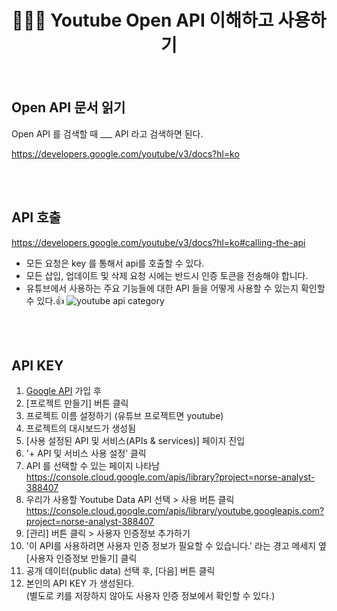 # <div align="center">👩🏻‍💻 Youtube Open API 이해하고 사용하기</div>

<br>

## Open API 문서 읽기

Open API 를 검색할 때 \_\_\_ API 라고 검색하면 된다.

https://developers.google.com/youtube/v3/docs?hl=ko

<br>
<br>

## API 호출

https://developers.google.com/youtube/v3/docs?hl=ko#calling-the-api

- 모든 요청은 key 를 통해서 api를 호출할 수 있다.
- 모든 삽입, 업데이트 및 삭제 요청 시에는 반드시 인증 토큰을 전송해야 합니다.
- 유튜브에서 사용하는 주요 기능들에 대한 API 들을 어떻게 사용할 수 있는지 확인할 수 있다.👍
  ![youtube api category](https://github.com/mireyhgnay/toy-react-youtube/assets/111990266/ebd58f9e-50b9-4b90-8667-fa24ab92728b)

<br>
<br>

## API KEY

1. [Google API](https://code.google.com/apis/console/?hl=ko) 가입 후
2. [프로젝트 만들기] 버튼 클릭
3. 프로젝트 이름 설정하기 (유튜브 프로젝트면 youtube)
4. 프로젝트의 대시보드가 생성됨
5. [사용 설정된 API 및 서비스(APIs & services)] 페이지 진입
6. '+ API 및 서비스 사용 설정’ 클릭
7. API 를 선택할 수 있는 페이지 나타남  
   https://console.cloud.google.com/apis/library?project=norse-analyst-388407
8. 우리가 사용할 Youtube Data API 선택 > 사용 버튼 클릭  
   https://console.cloud.google.com/apis/library/youtube.googleapis.com?project=norse-analyst-388407
9. [관리] 버튼 클릭 > 사용자 인증정보 추가하기
10. '이 API를 사용하려면 사용자 인증 정보가 필요할 수 있습니다.' 라는 경고 메세지 옆
    [사용자 인증정보 만들기] 클릭
11. 공개 데이터(public data) 선택 후, [다음] 버튼 클릭
12. 본인의 API KEY 가 생성된다.  
    (별도로 키를 저장하지 않아도 사용자 인증 정보에서 확인할 수 있다.)
